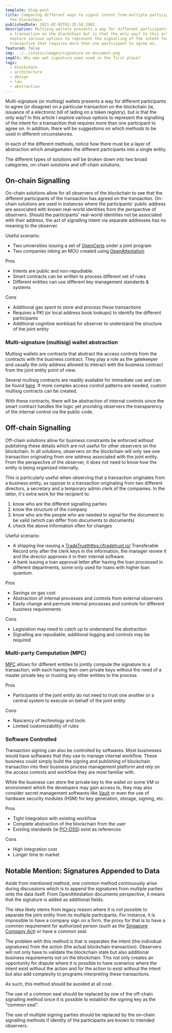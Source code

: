 ```yaml
---
template: blog-post
title: Comparing different ways to signal intent from multiple participants on
  the blockchain
publishedDate: 2021-02-03T03:35:58.298Z
description: Multisig wallets presents a way for different participants to issue
  a transaction on the blockchain but is that the only way? In this article I
  explore various options to represent the signalling of the intent for a
  transaction that requires more than one participant to agree on.
featured: false
img: ../../static/images/signature-on-document.png
imgAlt: Why was wet signature even used in the first place?
tags:
  - blockchain
  - architecture
  - design
  - law
  - abstraction
---
```

Multi-signature (or multisig) wallets presents a way for different participants to agree (or disagree) on a particular transaction on the blockchain (ie, issuance of a electronic bill of lading on a token registry), but is that the only way? In this article I explore various options to represent the signalling of the intent for a transaction that requires more than one participant to agree on. In addition, there will be suggestions on which methods to be used in different circumstances.

In each of the different methods, notice how there must be a layer of abstraction which amalgamates the different participants into a single entity.

The different types of solutions will be broken down into two broad categories, on-chain solutions and off-chain solutions.

## On-chain Signalling

On-chain solutions allow for all observers of the blockchain to see that the different participants of the transaction has agreed on the transaction. On-chain solutions are used in instances where the participants' public address are associated with known real-world identities from the perspective of observers. Should the participants' real-world identities not be associated with their address, the act of signalling intent via separate addresses has no meaning to the observer.

Useful scenario:

- Two universities issuing a set of [OpenCerts](https://opencerts.io/) under a joint program
- Two companies inking an MOU created using [OpenAttestation](https://openattestation.com/)

Pros

- Intents are public and non-repudiable
- Smart contracts can be written to process different set of rules
- Different entities can use different key management standards & systems

Cons

- Additional gas spent to store and process these transactions
- Requires a PKI (or local address book lookups) to identify the different participants
- Additional cognitive workload for observer to understand the structure of the joint entity

### Multi-signature (multisig) wallet abstraction

Multisig wallets are contracts that abstract the access controls from the contracts with the business contract. They play a role as the gatekeeper and usually the only address allowed to interact with the business contract from the joint entity point of view.

Several multisig contracts are readily available for immediate use and can be found [here](https://yenthanh.medium.com/list-of-multisig-wallet-smart-contracts-on-ethereum-3824d528b95e). If more complex access control patterns are needed, custom multisig contracts can be created.

With these contracts, there will be abstraction of internal controls since the smart contract handles the logic yet providing observers the transparency of the internal control via the public code.

## Off-chain Signalling

Off-chain solutions allow for business constraints be enforced without publishing these details which are not useful for other observers on the blockchain. In all solutions, observers on the blockchain will only see one transaction originating from one address associated with the joint entity. From the perspective of the observer, it does not need to know how the entity is being organized internally.

This is particularly useful when observing that a transaction originates from a business entity, as oppose to a transaction originating from two different directors, a secretary and a temporary admin clerk of the companies. In the latter, it's extra work for the recipient to:

1. know who are the different signalling parties
1. know the structure of the company
1. know who are the people who are needed to signal for the document to be valid (which can differ from documents to documents)
1. check the above information often for changes

Useful scenario:

- A shipping line issuing a [TradeTrust]()https://tradetrust.io/ Transferable Record only after the clerk keys in the information, the manager review it and the director approves it in their internal software.
- A bank issuing a loan approval letter after having the loan processed in different departments, some only used for loans with higher loan quantum.

Pros

- Savings on gas cost
- Abstraction of internal processes and controls from external observers
- Easily change and permute internal processes and controls for different business requirements

Cons

- Legislation may need to catch up to understand the abstraction
- Signalling are repudiable, additional logging and controls may be required

### Multi-party Computation (MPC)

[MPC](https://en.wikipedia.org/wiki/Secure_multi-party_computation) allows for different entities to jointly compute the signature to a transaction, with each having their own private keys without the need of a master private key or trusting any other entities to the process

Pros

- Participants of the joint entity do not need to trust one another or a central system to execute on behalf of the joint entity

Cons

- Nascency of technology and tools
- Limited customizability of rules

### Software Controlled

Transaction signing can also be controlled by softwares. Most businesses would have softwares that they use to manage internal workflow. These business could simply build the signing and publishing of blockchain transaction into their business process management platform and rely on the access controls and workflow they are most familiar with.

While the business can store the private key to the wallet on some VM or environment which the developers may gain access to, they may also consider secret management softwares like [Vault](https://www.vaultproject.io/) or even the use of hardware security modules (HSM) for key generation, storage, signing, etc.

Pros

- Tight integration with existing workflow
- Complete abstraction of the blockchain from the user
- Existing standards (ie [PCI-DSS](https://www.pcisecuritystandards.org/documents/PCI_DSS_v3-2-1.pdf)) exist as references

Cons

- High integration cost
- Longer time to market

## Notable Mention: Signatures Appended to Data

Aside from mentioned method, one common method continuously arise during discussions which is to append the signatures from multiple parties onto the data itself. From OpenAttestation documents perspective, it means that the signature is added as additional fields.

The idea likely stems from legacy reason where it is not possible to separate the joint entity from its multiple participants. For instance, it is impossible to have a company sign on a form, the proxy for that is to have a common requirement for authorized person (such as the [Singapore Company Act](https://www.acra.gov.sg/legislation/legislative-reform/companies-act-reform/companies-amendment-act-2017/removal-of-requirement-for-common-seal)) or have a common seal.

The problem with this method is that is separates the intent (the individual signatures) from the action (the actual blockchain transaction). Observers will not only have to validate the blockchain state but also additional business requirements not on the blockchain. This not only creates an opportunity for dispute where it is possible to have scenarios where the intent exist without the action and for the action to exist without the intent but also add complexity to programs interpreting these transactions.

As such, this method should be avoided at all cost.

The use of a common seal should be replaced by one of the off-chain signalling method since it is possible to establish the signing key as the "common seal".

The use of multiple signing parties should be replaced by the on-chain signalling methods if identity of the participants are known to intended observers.

